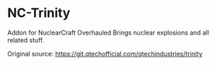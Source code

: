 # NC-Trinity
Addon for NuclearCraft Overhauled
Brings nuclear explosions and all related stuff.

Original source: https://git.qtechofficial.com/qtechindustries/trinity
